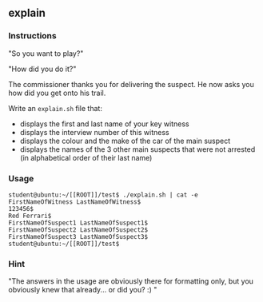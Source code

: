 ## explain

### Instructions

"So you want to play?"

"How did you do it?"

The commissioner thanks you for delivering the suspect. He now asks you how did you get onto his trail.

Write an `explain.sh` file that:

- displays the first and last name of your key witness
- displays the interview number of this witness
- displays the colour and the make of the car of the main suspect
- displays the names of the 3 other main suspects that were not arrested (in alphabetical order of their last name)

### Usage

```console
student@ubuntu:~/[[ROOT]]/test$ ./explain.sh | cat -e
FirstNameOfWitness LastNameOfWitness$
123456$
Red Ferrari$
FirstNameOfSuspect1 LastNameOfSuspect1$
FirstNameOfSuspect2 LastNameOfSuspect2$
FirstNameOfSuspect3 LastNameOfSuspect3$
student@ubuntu:~/[[ROOT]]/test$
```

### Hint

"The answers in the usage are obviously there for formatting only, but you obviously knew that already... or did you? :) "
